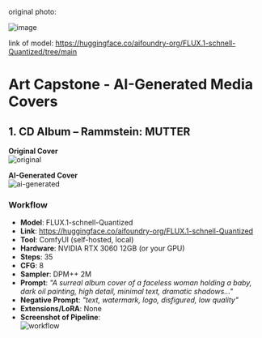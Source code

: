 
original photo:

![image](https://github.com/user-attachments/assets/d72f2077-ea3a-44c5-8190-9d52515322a8)


link of model:
https://huggingface.co/aifoundry-org/FLUX.1-schnell-Quantized/tree/main

# Art Capstone - AI-Generated Media Covers

## 1. CD Album – Rammstein: MUTTER

**Original Cover**  
![original](original_mutter.png)

**AI-Generated Cover**  
![ai-generated](ai_mutter.png)

### Workflow
- **Model**: FLUX.1-schnell-Quantized  
- **Link**: https://huggingface.co/aifoundry-org/FLUX.1-schnell-Quantized  
- **Tool**: ComfyUI (self-hosted, local)  
- **Hardware**: NVIDIA RTX 3060 12GB (or your GPU)  
- **Steps**: 35  
- **CFG**: 8  
- **Sampler**: DPM++ 2M  
- **Prompt**: *"A surreal album cover of a faceless woman holding a baby, dark oil painting, high detail, minimal text, dramatic shadows..."*  
- **Negative Prompt**: *"text, watermark, logo, disfigured, low quality"*  
- **Extensions/LoRA**: None  
- **Screenshot of Pipeline**:  
![workflow](comfyui_pipeline_cd.png)
